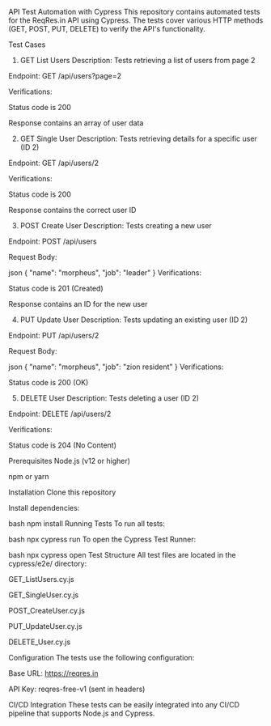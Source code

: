 API Test Automation with Cypress
This repository contains automated tests for the ReqRes.in API using Cypress. The tests cover various HTTP methods (GET, POST, PUT, DELETE) to verify the API's functionality.

Test Cases
1. GET List Users
Description: Tests retrieving a list of users from page 2

Endpoint: GET /api/users?page=2

Verifications:

Status code is 200

Response contains an array of user data

2. GET Single User
Description: Tests retrieving details for a specific user (ID 2)

Endpoint: GET /api/users/2

Verifications:

Status code is 200

Response contains the correct user ID

3. POST Create User
Description: Tests creating a new user

Endpoint: POST /api/users

Request Body:

json
{
  "name": "morpheus",
  "job": "leader"
}
Verifications:

Status code is 201 (Created)

Response contains an ID for the new user

4. PUT Update User
Description: Tests updating an existing user (ID 2)

Endpoint: PUT /api/users/2

Request Body:

json
{
  "name": "morpheus",
  "job": "zion resident"
}
Verifications:

Status code is 200 (OK)

5. DELETE User
Description: Tests deleting a user (ID 2)

Endpoint: DELETE /api/users/2

Verifications:

Status code is 204 (No Content)

Prerequisites
Node.js (v12 or higher)

npm or yarn

Installation
Clone this repository

Install dependencies:

bash
npm install
Running Tests
To run all tests:

bash
npx cypress run
To open the Cypress Test Runner:

bash
npx cypress open
Test Structure
All test files are located in the cypress/e2e/ directory:

GET_ListUsers.cy.js

GET_SingleUser.cy.js

POST_CreateUser.cy.js

PUT_UpdateUser.cy.js

DELETE_User.cy.js

Configuration
The tests use the following configuration:

Base URL: https://reqres.in

API Key: reqres-free-v1 (sent in headers)

CI/CD Integration
These tests can be easily integrated into any CI/CD pipeline that supports Node.js and Cypress.
